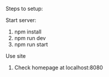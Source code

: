 Steps to setup:

Start server:
1. npm install
2. npm run dev
3. npm run start

Use site
1. Check homepage at localhost:8080 
 
